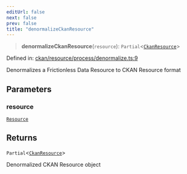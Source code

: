 ```yaml
---
editUrl: false
next: false
prev: false
title: "denormalizeCkanResource"
---
```


> **denormalizeCkanResource**(`resource`): `Partial`\<[`CkanResource`](/reference/_dpkit/ckan/ckanresource/)\>

Defined in: [ckan/resource/process/denormalize.ts:9](https://github.com/datisthq/dpkit/blob/5891634de8175d14853313e208ffbae144fd78eb/ckan/resource/process/denormalize.ts#L9)

Denormalizes a Frictionless Data Resource to CKAN Resource format

## Parameters

### resource

[`Resource`](/reference/dpkit/resource/)

## Returns

`Partial`\<[`CkanResource`](/reference/_dpkit/ckan/ckanresource/)\>

Denormalized CKAN Resource object
